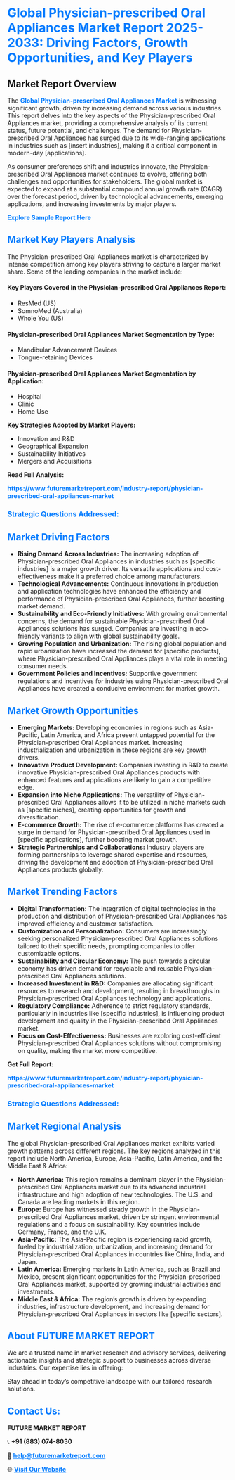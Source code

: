 <h1 style="color: #007BFF;">Global Physician-prescribed Oral Appliances Market Report 2025-2033: Driving Factors, Growth Opportunities, and Key Players</h1>

<section id="overview">
<h2>Market Report Overview</h2>
<p>The <a href="https://www.futuremarketreport.com/industry-report/physician-prescribed-oral-appliances-market" style="color: #007BFF; text-decoration: none;"><strong>Global Physician-prescribed Oral Appliances Market</strong></a> is witnessing significant growth, driven by increasing demand across various industries. This report delves into the key aspects of the Physician-prescribed Oral Appliances market, providing a comprehensive analysis of its current status, future potential, and challenges. The demand for Physician-prescribed Oral Appliances has surged due to its wide-ranging applications in industries such as [insert industries], making it a critical component in modern-day [applications].</p>
<p>As consumer preferences shift and industries innovate, the Physician-prescribed Oral Appliances market continues to evolve, offering both challenges and opportunities for stakeholders. The global market is expected to expand at a substantial compound annual growth rate (CAGR) over the forecast period, driven by technological advancements, emerging applications, and increasing investments by major players.</p>
</section>

<section id="overview">
<p><a href="https://www.futuremarketreport.com/request-sample/reportId=53824" style="color: #007BFF; text-decoration: none;"><strong>Explore Sample Report Here</strong></a></p>
</section>

<section id="key-players">
<h2 style="color: #007BFF;">Market Key Players Analysis</h2>
<p>The Physician-prescribed Oral Appliances market is characterized by intense competition among key players striving to capture a larger market share. Some of the leading companies in the market include:</p>
<h4>Key Players Covered in the Physician-prescribed Oral Appliances Report:</h4>
<ul><li>ResMed (US)</li><li>SomnoMed (Australia)</li><li>Whole You (US)</li></ul>
<h4>Physician-prescribed Oral Appliances Market Segmentation by Type:</h4>
<ul><li>Mandibular Advancement Devices</li><li>Tongue-retaining Devices</li></ul>

<h4>Physician-prescribed Oral Appliances Market Segmentation by Application:</h4>
<ul><li>Hospital</li><li>Clinic</li><li>Home Use</li></ul>
<p><strong>Key Strategies Adopted by Market Players:</strong></p>
<ul>
<li>Innovation and R&D</li>
<li>Geographical Expansion</li>
<li>Sustainability Initiatives</li>
<li>Mergers and Acquisitions</li>
</ul>
</section>

<section>
<p><strong>Read Full Analysis: </strong></p><a href="https://www.futuremarketreport.com/industry-report/physician-prescribed-oral-appliances-market" style="color: #007BFF; text-decoration: none;"><strong>https://www.futuremarketreport.com/industry-report/physician-prescribed-oral-appliances-market</strong></a>
<h3 style="color: #007BFF;">Strategic Questions Addressed:</h3>
</section>

<section id="driving-factors">
<h2 style="color: #007BFF;">Market Driving Factors</h2>
<ul>
<li><strong>Rising Demand Across Industries:</strong> The increasing adoption of Physician-prescribed Oral Appliances in industries such as [specific industries] is a major growth driver. Its versatile applications and cost-effectiveness make it a preferred choice among manufacturers.</li>
<li><strong>Technological Advancements:</strong> Continuous innovations in production and application technologies have enhanced the efficiency and performance of Physician-prescribed Oral Appliances, further boosting market demand.</li>
<li><strong>Sustainability and Eco-Friendly Initiatives:</strong> With growing environmental concerns, the demand for sustainable Physician-prescribed Oral Appliances solutions has surged. Companies are investing in eco-friendly variants to align with global sustainability goals.</li>
<li><strong>Growing Population and Urbanization:</strong> The rising global population and rapid urbanization have increased the demand for [specific products], where Physician-prescribed Oral Appliances plays a vital role in meeting consumer needs.</li>
<li><strong>Government Policies and Incentives:</strong> Supportive government regulations and incentives for industries using Physician-prescribed Oral Appliances have created a conducive environment for market growth.</li>
</ul>
</section>

<section id="growth-opportunities">
<h2 style="color: #007BFF;">Market Growth Opportunities</h2>
<ul>
<li><strong>Emerging Markets:</strong> Developing economies in regions such as Asia-Pacific, Latin America, and Africa present untapped potential for the Physician-prescribed Oral Appliances market. Increasing industrialization and urbanization in these regions are key growth drivers.</li>
<li><strong>Innovative Product Development:</strong> Companies investing in R&D to create innovative Physician-prescribed Oral Appliances products with enhanced features and applications are likely to gain a competitive edge.</li>
<li><strong>Expansion into Niche Applications:</strong> The versatility of Physician-prescribed Oral Appliances allows it to be utilized in niche markets such as [specific niches], creating opportunities for growth and diversification.</li>
<li><strong>E-commerce Growth:</strong> The rise of e-commerce platforms has created a surge in demand for Physician-prescribed Oral Appliances used in [specific applications], further boosting market growth.</li>
<li><strong>Strategic Partnerships and Collaborations:</strong> Industry players are forming partnerships to leverage shared expertise and resources, driving the development and adoption of Physician-prescribed Oral Appliances products globally.</li>
</ul>
</section>

<section id="trending-factors">
<h2 style="color: #007BFF;">Market Trending Factors</h2>
<ul>
<li><strong>Digital Transformation:</strong> The integration of digital technologies in the production and distribution of Physician-prescribed Oral Appliances has improved efficiency and customer satisfaction.</li>
<li><strong>Customization and Personalization:</strong> Consumers are increasingly seeking personalized Physician-prescribed Oral Appliances solutions tailored to their specific needs, prompting companies to offer customizable options.</li>
<li><strong>Sustainability and Circular Economy:</strong> The push towards a circular economy has driven demand for recyclable and reusable Physician-prescribed Oral Appliances solutions.</li>
<li><strong>Increased Investment in R&D:</strong> Companies are allocating significant resources to research and development, resulting in breakthroughs in Physician-prescribed Oral Appliances technology and applications.</li>
<li><strong>Regulatory Compliance:</strong> Adherence to strict regulatory standards, particularly in industries like [specific industries], is influencing product development and quality in the Physician-prescribed Oral Appliances market.</li>
<li><strong>Focus on Cost-Effectiveness:</strong> Businesses are exploring cost-efficient Physician-prescribed Oral Appliances solutions without compromising on quality, making the market more competitive.</li>
</ul>
</section>

<section>
<p><strong>Get Full Report: </strong></p><a href="https://www.futuremarketreport.com/industry-report/physician-prescribed-oral-appliances-market" style="color: #007BFF; text-decoration: none;"><strong>https://www.futuremarketreport.com/industry-report/physician-prescribed-oral-appliances-market</strong></a>
<h3 style="color: #007BFF;">Strategic Questions Addressed:</h3>
</section>


<section id="regional-analysis">
<h2 style="color: #007BFF;">Market Regional Analysis</h2>
<p>The global Physician-prescribed Oral Appliances market exhibits varied growth patterns across different regions. The key regions analyzed in this report include North America, Europe, Asia-Pacific, Latin America, and the Middle East & Africa:</p>
<ul>
<li><strong>North America:</strong> This region remains a dominant player in the Physician-prescribed Oral Appliances market due to its advanced industrial infrastructure and high adoption of new technologies. The U.S. and Canada are leading markets in this region.</li>
<li><strong>Europe:</strong> Europe has witnessed steady growth in the Physician-prescribed Oral Appliances market, driven by stringent environmental regulations and a focus on sustainability. Key countries include Germany, France, and the U.K.</li>
<li><strong>Asia-Pacific:</strong> The Asia-Pacific region is experiencing rapid growth, fueled by industrialization, urbanization, and increasing demand for Physician-prescribed Oral Appliances in countries like China, India, and Japan.</li>
<li><strong>Latin America:</strong> Emerging markets in Latin America, such as Brazil and Mexico, present significant opportunities for the Physician-prescribed Oral Appliances market, supported by growing industrial activities and investments.</li>
<li><strong>Middle East & Africa:</strong> The region’s growth is driven by expanding industries, infrastructure development, and increasing demand for Physician-prescribed Oral Appliances in sectors like [specific sectors].</li>
</ul>
</section>

<footer>
<h2 style="color: #007BFF;">About FUTURE MARKET REPORT</h2>
<p>We are a trusted name in market research and advisory services, delivering actionable insights and strategic support to businesses across diverse industries. Our expertise lies in offering:</p>

<p>Stay ahead in today’s competitive landscape with our tailored research solutions.</p>

<h2 style="color: #007BFF;">Contact Us:</h2>
<p><strong>FUTURE MARKET REPORT</strong></p>
<p>📞 <strong>+91 (883) 074-8030</strong></p>
<p>📧 <strong><a href="mailto:help@futuremarketreport.com" style="color: #007BFF;">help@futuremarketreport.com</a></strong></p>
<p>🌐 <strong><a href="https://www.futuremarketreport.com/" style="color: #007BFF;">Visit Our Website</a></strong></p>
</footer>